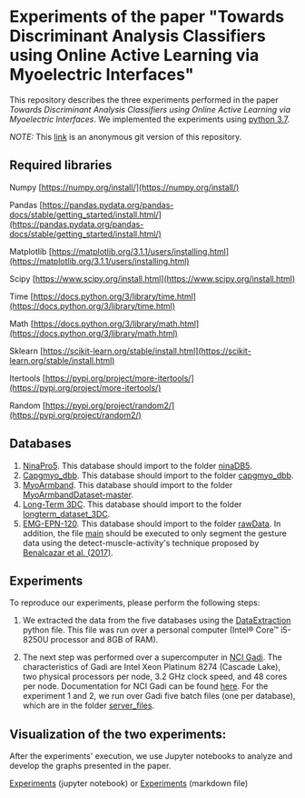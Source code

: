 # Experiments of the paper "Towards Discriminant Analysis Classifiers using Online Active Learning via Myoelectric Interfaces"

This repository describes the three experiments performed in the paper *Towards Discriminant Analysis Classifiers using 
Online Active Learning via Myoelectric Interfaces*. We implemented the experiments using 
[python 3.7](https://www.python.org/downloads/release/python-377/).

*NOTE:* This [link](https://anonymous.4open.science/r/Discriminant_Classifiers_Online_Active_learning-5191/README.md) is an anonymous git version of this repository.



## Required libraries 
Numpy [https://numpy.org/install/](https://numpy.org/install/)

Pandas [https://pandas.pydata.org/pandas-docs/stable/getting_started/install.html/](https://pandas.pydata.org/pandas-docs/stable/getting_started/install.html/)

Matplotlib [https://matplotlib.org/3.1.1/users/installing.html](https://matplotlib.org/3.1.1/users/installing.html)

Scipy [https://www.scipy.org/install.html](https://www.scipy.org/install.html)

Time [https://docs.python.org/3/library/time.html](https://docs.python.org/3/library/time.html)

Math [https://docs.python.org/3/library/math.html](https://docs.python.org/3/library/math.html)

Sklearn [https://scikit-learn.org/stable/install.html](https://scikit-learn.org/stable/install.html)

Itertools [https://pypi.org/project/more-itertools/](https://pypi.org/project/more-itertools/)

Random [https://pypi.org/project/random2/](https://pypi.org/project/random2/)

## Databases

1. [NinaPro5](http://ninaweb.hevs.ch/). This database should import to the folder [ninaDB5](Datasets/ninaDB5).
2. [Capgmyo_dbb](http://zju-capg.org/research_en_electro_capgmyo.html#download). This database should import to the folder [capgmyo_dbb](Datasets/capgmyo_dbb).
3. [MyoArmband](https://github.com/UlysseCoteAllard/MyoArmbandDataset). This database should import to the folder [MyoArmbandDataset-master](Datasets/MyoArmbandDataset-master).
4. [Long-Term 3DC](https://ieee-dataport.org/open-access/long-term-3dc-dataset). This database should import to the folder [longterm_dataset_3DC](Datasets/longterm_dataset_3DC).
5. [EMG-EPN-120](https://ieeexplore.ieee.org/abstract/document/8903136/?casa_token=RYo5viuh6S8AAAAA:lizIpEqM4rK5eeo1Wxm-aPuDB20da2PngeRRnrC7agqSK1j26mqmtq5YJFLive7uW083m9tT). 
This database should import to the folder [rawData](Datasets/EMG_EPN120_Dataset/allUsers_data/rawData). In addition, the file [main](Datasets/EMG_EPN120_Dataset/Detect_muscle_activity/main.m) 
should be executed to only segment the gesture data using the detect-muscle-activity's technique proposed by [Benalcazar et al. (2017)](https://ieeexplore.ieee.org/document/8247458). 

## Experiments

To reproduce our experiments, please perform the following steps:

1. We extracted the data from the five databases using the [DataExtraction](ExtractedData/DataExtraction.py) python file. This file was run over a personal computer (Intel® Core™ i5-8250U processor and 8GB of RAM).

2. The next step was performed over a supercomputer in [NCI Gadi](http://nci.org.au/our-services/supercomputing). The characteristics of Gadi are Intel Xeon Platinum 8274 (Cascade Lake), two physical processors per node, 3.2 GHz clock speed, and 48 cores per node. Documentation for NCI Gadi can be found [here](https://opus.nci.org.au/display/Help/Gadi+User+Guide).
For the experiment 1 and 2, we run over Gadi five batch files (one per database), which are in the folder [server_files](Experiments/server_files).


## Visualization of the two experiments:
After the experiments' execution, we use Jupyter notebooks to analyze and develop the graphs presented in the paper.

[Experiments](Experiments_visualization.ipynb) (jupyter notebook) or [Experiments](Experiments_in_Markdown/Experiments_visualization.md) (markdown file)
